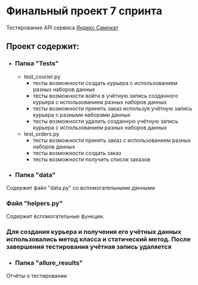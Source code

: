 # Финальный проект 7 спринта

Тестирование API сервисa [Яндекс Самокат](https://qa-scooter.praktikum-services.ru/docs/#api-Courier-DeleteCourier)

## Проект содержит:
- ### Папка "Tests"
  + test_courier.py
    - тесты возможности создать курьера с использованием разных наборов данных
    - тесты возможности войти в учётную запись созданного курьера с использованием разных наборов данных
    - тесты возможности принять заказ используя учётную запись курьера с разными наборами данных
    - тесты возможности удалить созданную учётную запись курьера с использованием разных наборов данных
  + test_orders.py
    - тесты возможности принять заказ с использованием разных наборов данных
    - тесты возможности создать заказ
    - тесты возможности получить список заказов

- ### Папка "data"
Содержит файл "data.py" со вспомогательными данными

### Файл "helpers.py"
Содержит вспомогательные функции.

### Для создания курьера и получения его учётных данных использовались метод класса и статический метод. После завершения тестирования учётная запись удаляется

- ### Папка "allure_results"
Отчёты о тестировании
